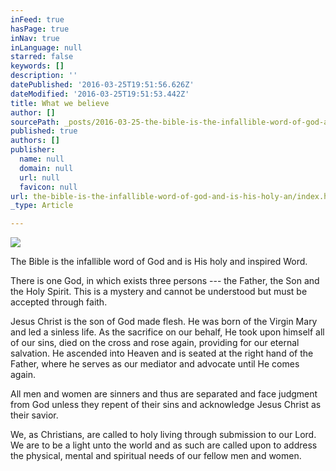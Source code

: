 ```yaml
---
inFeed: true
hasPage: true
inNav: true
inLanguage: null
starred: false
keywords: []
description: ''
datePublished: '2016-03-25T19:51:56.626Z'
dateModified: '2016-03-25T19:51:53.442Z'
title: What we believe
author: []
sourcePath: _posts/2016-03-25-the-bible-is-the-infallible-word-of-god-and-is-his-holy-an.md
published: true
authors: []
publisher:
  name: null
  domain: null
  url: null
  favicon: null
url: the-bible-is-the-infallible-word-of-god-and-is-his-holy-an/index.html
_type: Article

---
```

![](https://the-grid-user-content.s3-us-west-2.amazonaws.com/68a4861f-1862-4981-a38e-ab5b880b5cd8.jpg)

The Bible is the infallible word of God and is His holy and inspired Word.

There is one God, in which exists three persons --- the Father, the Son and the Holy Spirit. This is a mystery and cannot be understood but must be accepted through faith.

Jesus Christ is the son of God made flesh. He was born of the Virgin Mary and led a sinless life. As the sacrifice on our behalf, He took upon himself all of our sins, died on the cross and rose again, providing for our eternal salvation. He ascended into Heaven and is seated at the right hand of the Father, where he serves as our mediator and advocate until He comes again.

All men and women are sinners and thus are separated and face judgment from God unless they repent of their sins and acknowledge Jesus Christ as their savior.

We, as Christians, are called to holy living through submission to our Lord. We are to be a light unto the world and as such are called upon to address the physical, mental and spiritual needs of our fellow men and women.